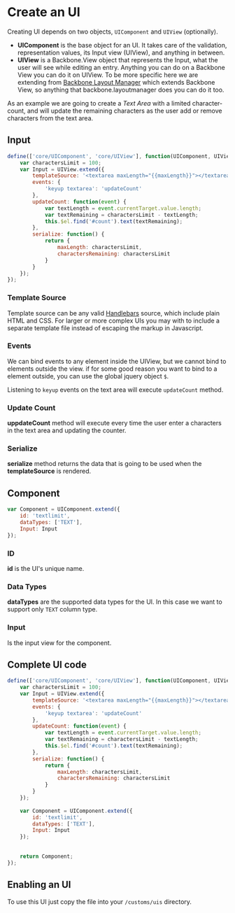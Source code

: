 # Create an UI

Creating UI depends on two objects, `UIComponent` and `UIView` (optionally).

- **UIComponent** is the base object for an UI. It takes care of the validation, representation values, its Input view (UIView), and anything in between.
- **UIView** is a Backbone.View object that represents the Input, what the user will see while editing an entry. Anything you can do on a Backbone View you can do it on UIView. To be more specific here we are extending from [Backbone Layout Manager](https://github.com/tbranyen/backbone.layoutmanager) which extends Backbone View, so anything that backbone.layoutmanager does you can do it too.

As an example we are going to create a _Text Area_ with a limited character-count, and will update the remaining characters as the user add or remove characters from the text area.

## Input
 
```js
define(['core/UIComponent', 'core/UIView'], function(UIComponent, UIView) {
    var charactersLimit = 100;
    var Input = UIView.extend({        
        templateSource: '<textarea maxLength="{{maxLength}}"></textarea><span id="count">{{charactersRemaining}}</span>',
        events: {
            'keyup textarea': 'updateCount'
        },
        updateCount: function(event) {
            var textLength = event.currentTarget.value.length;
            var textRemaining = charactersLimit - textLength;
            this.$el.find('#count').text(textRemaining);
        },
        serialize: function() {
            return {
                maxLength: charactersLimit,
                charactersRemaining: charactersLimit
            }
        }
    });
});
``` 

### Template Source
Template source can be any valid [Handlebars](http://handlebarsjs.com) source, which include plain HTML and CSS. For larger or more complex UIs you may with to include a separate template file instead of escaping the markup in Javascript.

### Events
We can bind events to any element inside the UIView, but we cannot bind to elements outside the view. if for some good reason you want to bind to a element outside, you can use the global jquery object `$`.

Listening to `keyup` events on the text area will execute `updateCount` method.

### Update Count
**uppdateCount** method will execute every time the user enter a characters in the text area and updating the counter.

### Serialize
**serialize** method returns the data that is going to be used when the **templateSource** is rendered.

## Component

```js
var Component = UIComponent.extend({
    id: 'textlimit',
    dataTypes: ['TEXT'],
    Input: Input
});
```


### ID
**id** is the UI's unique name.

### Data Types
**dataTypes** are the supported data types for the UI. In this case we want to support only `TEXT` column type.
 
### Input
Is the input view for the component.

## Complete UI code

```js
define(['core/UIComponent', 'core/UIView'], function(UIComponent, UIView) {
    var charactersLimit = 100;
    var Input = UIView.extend({        
        templateSource: '<textarea maxLength="{{maxLength}}"></textarea><span id="count">{{charactersRemaining}}</span>',
        events: {
            'keyup textarea': 'updateCount'
        },
        updateCount: function(event) {
            var textLength = event.currentTarget.value.length;
            var textRemaining = charactersLimit - textLength;
            this.$el.find('#count').text(textRemaining);
        },
        serialize: function() {
            return {
                maxLength: charactersLimit,
                charactersRemaining: charactersLimit
            }
        }  
    });
    
    var Component = UIComponent.extend({
        id: 'textlimit',
        dataTypes: ['TEXT'],
        Input: Input
    });
    
    
    return Component;
});
```

## Enabling an UI
To use this UI just copy the file into your `/customs/uis` directory.

